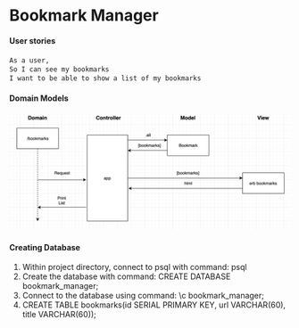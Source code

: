 # Bookmark Manager

#### User stories

```
As a user,
So I can see my bookmarks
I want to be able to show a list of my bookmarks
```

#### Domain Models

![](https://github.com/DanGyi23/bookmark-mgr/blob/master/domain_models/domain_model1.png)

#### Creating Database

1. Within project directory, connect to psql with command: psql
2. Create the database with command: CREATE DATABASE bookmark_manager;
3. Connect to the database using command: \c bookmark_manager;
4. CREATE TABLE bookmarks(id SERIAL PRIMARY KEY, url VARCHAR(60), title VARCHAR(60));